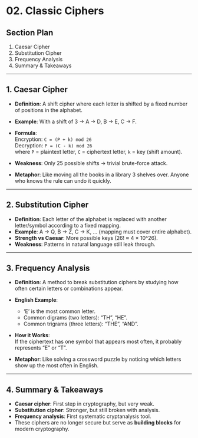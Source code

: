 # 02. Classic Ciphers

## Section Plan
1. Caesar Cipher
2. Substitution Cipher
3. Frequency Analysis
4. Summary & Takeaways

---

## 1. Caesar Cipher
- **Definition**: A shift cipher where each letter is shifted by a fixed number of positions in the alphabet.  
- **Example**: With a shift of 3 → A → D, B → E, C → F.  
- **Formula**:  
  Encryption: `C = (P + k) mod 26`  
  Decryption: `P = (C - k) mod 26`  
  where `P` = plaintext letter, `C` = ciphertext letter, `k` = key (shift amount).  

- **Weakness**: Only 25 possible shifts → trivial brute-force attack.  
- **Metaphor**: Like moving all the books in a library 3 shelves over. Anyone who knows the rule can undo it quickly.

---

## 2. Substitution Cipher
- **Definition**: Each letter of the alphabet is replaced with another letter/symbol according to a fixed mapping.  
- **Example**: A → Q, B → Z, C → K, … (mapping must cover entire alphabet).  
- **Strength vs Caesar**: More possible keys (26! ≈ 4 × 10^26).  
- **Weakness**: Patterns in natural language still leak through.  

---

## 3. Frequency Analysis
- **Definition**: A method to break substitution ciphers by studying how often certain letters or combinations appear.  
- **English Example**:  
  - ‘E’ is the most common letter.  
  - Common digrams (two letters): “TH”, “HE”.  
  - Common trigrams (three letters): “THE”, “AND”.  

- **How it Works**:  
  If the ciphertext has one symbol that appears most often, it probably represents “E” or “T”.  

- **Metaphor**: Like solving a crossword puzzle by noticing which letters show up the most often in English.

---

## 4. Summary & Takeaways
- **Caesar cipher**: First step in cryptography, but very weak.  
- **Substitution cipher**: Stronger, but still broken with analysis.  
- **Frequency analysis**: First systematic cryptanalysis tool.  
- These ciphers are no longer secure but serve as **building blocks** for modern cryptography.
